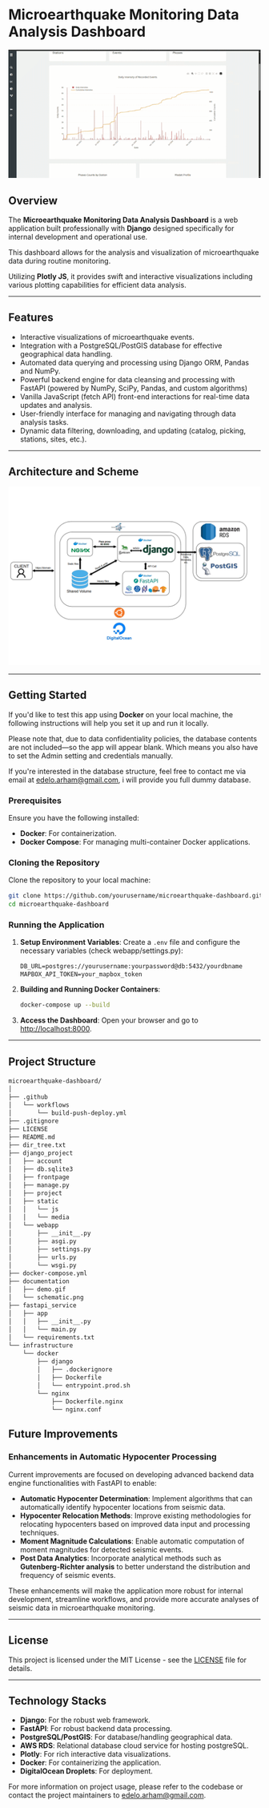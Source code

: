 # Microearthquake Monitoring Data Analysis Dashboard

<div align='center'>
    <img src='documentation/demo.gif'>
</div>

## Overview

The **Microearthquake Monitoring Data Analysis Dashboard** is a web application built professionally with **Django** designed specifically for internal development and operational use. 

This dashboard allows for the analysis and visualization of microearthquake data during routine monitoring. 

Utilizing **Plotly JS**, it provides swift and interactive visualizations including various plotting capabilities for efficient data analysis.

---

## Features

- Interactive visualizations of microearthquake events.
- Integration with a PostgreSQL/PostGIS database for effective geographical data handling.
- Automated data querying and processing using Django ORM, Pandas and NumPy.
- Powerful backend engine for data cleansing and processing with FastAPI (powered by NumPy, SciPy, Pandas, and custom algorithms) 
- Vanilla JavaScript (fetch API) front-end interactions for real-time data updates and analysis.
- User-friendly interface for managing and navigating through data analysis tasks.
- Dynamic data filtering, downloading, and updating (catalog, picking, stations, sites, etc.).

---

## Architecture and Scheme
<div align='center'>
    <img src='documentation/schematic.png'>
</div>

---

## Getting Started

If you'd like to test this app using **Docker** on your local machine, the following instructions will help you set it up and run it locally.

Please note that, due to data confidentiality policies, the database contents are not included—so the app will appear blank. Which means you also have to set the Admin setting and credentials manually.

If you're interested in the database structure, feel free to contact me via email at [edelo.arham@gmail.com](mailto:edelo.arham@gmail.com), i will provide you full dummy database.

### Prerequisites

Ensure you have the following installed:

- **Docker**: For containerization.
- **Docker Compose**: For managing multi-container Docker applications.

### Cloning the Repository

Clone the repository to your local machine:

```bash
git clone https://github.com/yourusername/microearthquake-dashboard.git
cd microearthquake-dashboard
```

### Running the Application

1. **Setup Environment Variables**: Create a `.env` file and configure the necessary variables (check webapp/settings.py):
    ```env
    DB_URL=postgres://yourusername:yourpassword@db:5432/yourdbname
    MAPBOX_API_TOKEN=your_mapbox_token
    ```

2. **Building and Running Docker Containers**:
   ```bash
   docker-compose up --build
   ```

3. **Access the Dashboard**: Open your browser and go to [http://localhost:8000](http://localhost:8000). 

---

## Project Structure

```plaintext
microearthquake-dashboard/
│
├── .github
│   └── workflows
│       └── build-push-deploy.yml
├── .gitignore
├── LICENSE
├── README.md
├── dir_tree.txt
├── django_project
│   ├── account
│   ├── db.sqlite3
│   ├── frontpage
│   ├── manage.py
│   ├── project
│   ├── static
│   │   └── js
│   │   └── media
│   └── webapp
│       ├── __init__.py
│       ├── asgi.py
│       ├── settings.py
│       ├── urls.py
│       └── wsgi.py
├── docker-compose.yml
├── documentation
│   ├── demo.gif
│   └── schematic.png
├── fastapi_service
│   ├── app
│   │   ├── __init__.py
│   │   └── main.py
│   └── requirements.txt
└── infrastructure
    └── docker
        ├── django
        │   ├── .dockerignore
        │   ├── Dockerfile
        │   └── entrypoint.prod.sh
        └── nginx
            ├── Dockerfile.nginx
            └── nginx.conf
```

## Future Improvements

### Enhancements in Automatic Hypocenter Processing

Current improvements are focused on developing advanced backend data engine functionalities with FastAPI to enable:

- **Automatic Hypocenter Determination**: Implement algorithms that can automatically identify hypocenter locations from seismic data.
- **Hypocenter Relocation Methods**: Improve existing methodologies for relocating hypocenters based on improved data input and processing techniques.
- **Moment Magnitude Calculations**: Enable automatic computation of moment magnitudes for detected seismic events.
- **Post Data Analytics**: Incorporate analytical methods such as **Gutenberg-Richter analysis** to better understand the distribution and frequency of seismic events.

These enhancements will make the application more robust for internal development, streamline workflows, and provide more accurate analyses of seismic data in microearthquake monitoring.

---

## License

This project is licensed under the MIT License - see the [LICENSE](LICENSE) file for details.

---

## Technology Stacks

- **Django**: For the robust web framework.
- **FastAPI**: For robust backend data processing.
- **PostgreSQL/PostGIS**: For database/handling geographical data.
- **AWS RDS**: Relational database cloud service for hosting postgreSQL.
- **Plotly**: For rich interactive data visualizations.
- **Docker**: For containerizing the application.
- **DigitalOcean Droplets**: For deployment.

For more information on project usage, please refer to the codebase or contact the project maintainers to [edelo.arham@gmail.com](mailto:edelo.arham@gmail.com).
